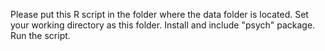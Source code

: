 Please put this R script in the folder where the data folder is located. 
Set your working directory as this folder.
Install and include "psych" package.
Run the script.


